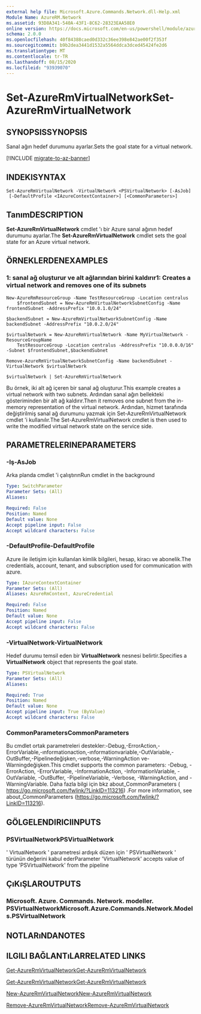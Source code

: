 ```yaml
---
external help file: Microsoft.Azure.Commands.Network.dll-Help.xml
Module Name: AzureRM.Network
ms.assetid: 93D8A341-540A-43F1-8C62-28323EAA58E0
online version: https://docs.microsoft.com/en-us/powershell/module/azurerm.network/set-azurermvirtualnetwork
schema: 2.0.0
ms.openlocfilehash: 40f84388caed0d332c36ee398e842ae00f2f353f
ms.sourcegitcommit: b9b2dea3441d1532a5564ddca3dced45424fe2d6
ms.translationtype: MT
ms.contentlocale: tr-TR
ms.lasthandoff: 08/15/2020
ms.locfileid: "93939070"
---
```

# <span data-ttu-id="05e64-101">Set-AzureRmVirtualNetwork</span><span class="sxs-lookup"><span data-stu-id="05e64-101">Set-AzureRmVirtualNetwork</span></span>

## <span data-ttu-id="05e64-102">SYNOPSIS</span><span class="sxs-lookup"><span data-stu-id="05e64-102">SYNOPSIS</span></span>
<span data-ttu-id="05e64-103">Sanal ağın hedef durumunu ayarlar.</span><span class="sxs-lookup"><span data-stu-id="05e64-103">Sets the goal state for a virtual network.</span></span>

[!INCLUDE [migrate-to-az-banner](../../includes/migrate-to-az-banner.md)]

## <span data-ttu-id="05e64-104">INDEKI</span><span class="sxs-lookup"><span data-stu-id="05e64-104">SYNTAX</span></span>

```
Set-AzureRmVirtualNetwork -VirtualNetwork <PSVirtualNetwork> [-AsJob]
 [-DefaultProfile <IAzureContextContainer>] [<CommonParameters>]
```

## <span data-ttu-id="05e64-105">Tanım</span><span class="sxs-lookup"><span data-stu-id="05e64-105">DESCRIPTION</span></span>
<span data-ttu-id="05e64-106">**Set-AzureRmVirtualNetwork** cmdlet 'ı bir Azure sanal ağının hedef durumunu ayarlar.</span><span class="sxs-lookup"><span data-stu-id="05e64-106">The **Set-AzureRmVirtualNetwork** cmdlet sets the goal state for an Azure virtual network.</span></span>

## <span data-ttu-id="05e64-107">ÖRNEKLERDEN</span><span class="sxs-lookup"><span data-stu-id="05e64-107">EXAMPLES</span></span>

### <span data-ttu-id="05e64-108">1: sanal ağ oluşturur ve alt ağlarından birini kaldırır</span><span class="sxs-lookup"><span data-stu-id="05e64-108">1: Creates a virtual network and removes one of its subnets</span></span>
```
New-AzureRmResourceGroup -Name TestResourceGroup -Location centralus
    $frontendSubnet = New-AzureRmVirtualNetworkSubnetConfig -Name frontendSubnet -AddressPrefix "10.0.1.0/24"

$backendSubnet = New-AzureRmVirtualNetworkSubnetConfig -Name backendSubnet -AddressPrefix "10.0.2.0/24"

$virtualNetwork = New-AzureRmVirtualNetwork -Name MyVirtualNetwork -ResourceGroupName 
    TestResourceGroup -Location centralus -AddressPrefix "10.0.0.0/16" -Subnet $frontendSubnet,$backendSubnet

Remove-AzureRmVirtualNetworkSubnetConfig -Name backendSubnet -VirtualNetwork $virtualNetwork

$virtualNetwork | Set-AzureRmVirtualNetwork
```

<span data-ttu-id="05e64-109">Bu örnek, iki alt ağ içeren bir sanal ağ oluşturur.</span><span class="sxs-lookup"><span data-stu-id="05e64-109">This example creates a virtual network with two subnets.</span></span> <span data-ttu-id="05e64-110">Ardından sanal ağın bellekteki gösteriminden bir alt ağ kaldırır.</span><span class="sxs-lookup"><span data-stu-id="05e64-110">Then it removes one subnet from the in-memory representation of the virtual network.</span></span> <span data-ttu-id="05e64-111">Ardından, hizmet tarafında değiştirilmiş sanal ağ durumunu yazmak için Set-AzureRmVirtualNetwork cmdlet 'i kullanılır.</span><span class="sxs-lookup"><span data-stu-id="05e64-111">The Set-AzureRmVirtualNetwork cmdlet is then used to write the modified virtual network state on the service side.</span></span>

## <span data-ttu-id="05e64-112">PARAMETRELERINE</span><span class="sxs-lookup"><span data-stu-id="05e64-112">PARAMETERS</span></span>

### <span data-ttu-id="05e64-113">-Iş</span><span class="sxs-lookup"><span data-stu-id="05e64-113">-AsJob</span></span>
<span data-ttu-id="05e64-114">Arka planda cmdlet 'i çalıştırın</span><span class="sxs-lookup"><span data-stu-id="05e64-114">Run cmdlet in the background</span></span>

```yaml
Type: SwitchParameter
Parameter Sets: (All)
Aliases: 

Required: False
Position: Named
Default value: None
Accept pipeline input: False
Accept wildcard characters: False
```

### <span data-ttu-id="05e64-115">-DefaultProfile</span><span class="sxs-lookup"><span data-stu-id="05e64-115">-DefaultProfile</span></span>
<span data-ttu-id="05e64-116">Azure ile iletişim için kullanılan kimlik bilgileri, hesap, kiracı ve abonelik.</span><span class="sxs-lookup"><span data-stu-id="05e64-116">The credentials, account, tenant, and subscription used for communication with azure.</span></span>

```yaml
Type: IAzureContextContainer
Parameter Sets: (All)
Aliases: AzureRmContext, AzureCredential

Required: False
Position: Named
Default value: None
Accept pipeline input: False
Accept wildcard characters: False
```

### <span data-ttu-id="05e64-117">-VirtualNetwork</span><span class="sxs-lookup"><span data-stu-id="05e64-117">-VirtualNetwork</span></span>
<span data-ttu-id="05e64-118">Hedef durumu temsil eden bir **VirtualNetwork** nesnesi belirtir.</span><span class="sxs-lookup"><span data-stu-id="05e64-118">Specifies a **VirtualNetwork** object that represents the goal state.</span></span>

```yaml
Type: PSVirtualNetwork
Parameter Sets: (All)
Aliases: 

Required: True
Position: Named
Default value: None
Accept pipeline input: True (ByValue)
Accept wildcard characters: False
```

### <span data-ttu-id="05e64-119">CommonParameters</span><span class="sxs-lookup"><span data-stu-id="05e64-119">CommonParameters</span></span>
<span data-ttu-id="05e64-120">Bu cmdlet ortak parametreleri destekler:-Debug,-ErrorAction,-ErrorVariable,-ınformationaction,-ınformationvariable,-OutVariable,-OutBuffer,-Pipelinedeğişken,-verbose,-WarningAction ve-Warningdeğişken.</span><span class="sxs-lookup"><span data-stu-id="05e64-120">This cmdlet supports the common parameters: -Debug, -ErrorAction, -ErrorVariable, -InformationAction, -InformationVariable, -OutVariable, -OutBuffer, -PipelineVariable, -Verbose, -WarningAction, and -WarningVariable.</span></span> <span data-ttu-id="05e64-121">Daha fazla bilgi için bkz about_CommonParameters ( https://go.microsoft.com/fwlink/?LinkID=113216) .</span><span class="sxs-lookup"><span data-stu-id="05e64-121">For more information, see about_CommonParameters (https://go.microsoft.com/fwlink/?LinkID=113216).</span></span>

## <span data-ttu-id="05e64-122">GÖLGELENDIRICI</span><span class="sxs-lookup"><span data-stu-id="05e64-122">INPUTS</span></span>

### <span data-ttu-id="05e64-123">PSVirtualNetwork</span><span class="sxs-lookup"><span data-stu-id="05e64-123">PSVirtualNetwork</span></span>
<span data-ttu-id="05e64-124">' VirtualNetwork ' parametresi ardışık düzen için ' PSVirtualNetwork ' türünün değerini kabul eder</span><span class="sxs-lookup"><span data-stu-id="05e64-124">Parameter 'VirtualNetwork' accepts value of type 'PSVirtualNetwork' from the pipeline</span></span>

## <span data-ttu-id="05e64-125">ÇıKıŞLAR</span><span class="sxs-lookup"><span data-stu-id="05e64-125">OUTPUTS</span></span>

### <span data-ttu-id="05e64-126">Microsoft. Azure. Commands. Network. modeller. PSVirtualNetwork</span><span class="sxs-lookup"><span data-stu-id="05e64-126">Microsoft.Azure.Commands.Network.Models.PSVirtualNetwork</span></span>

## <span data-ttu-id="05e64-127">NOTLARıNDA</span><span class="sxs-lookup"><span data-stu-id="05e64-127">NOTES</span></span>

## <span data-ttu-id="05e64-128">ILGILI BAĞLANTıLAR</span><span class="sxs-lookup"><span data-stu-id="05e64-128">RELATED LINKS</span></span>

[<span data-ttu-id="05e64-129">Get-AzureRmVirtualNetwork</span><span class="sxs-lookup"><span data-stu-id="05e64-129">Get-AzureRmVirtualNetwork</span></span>](./Get-AzureRmVirtualNetwork.md)

[<span data-ttu-id="05e64-130">Get-AzureRmVirtualNetwork</span><span class="sxs-lookup"><span data-stu-id="05e64-130">Get-AzureRmVirtualNetwork</span></span>](./Get-AzureRmVirtualNetwork.md)

[<span data-ttu-id="05e64-131">New-AzureRmVirtualNetwork</span><span class="sxs-lookup"><span data-stu-id="05e64-131">New-AzureRmVirtualNetwork</span></span>](./New-AzureRmVirtualNetwork.md)

[<span data-ttu-id="05e64-132">Remove-AzureRmVirtualNetwork</span><span class="sxs-lookup"><span data-stu-id="05e64-132">Remove-AzureRmVirtualNetwork</span></span>](./Remove-AzureRmVirtualNetwork.md)


